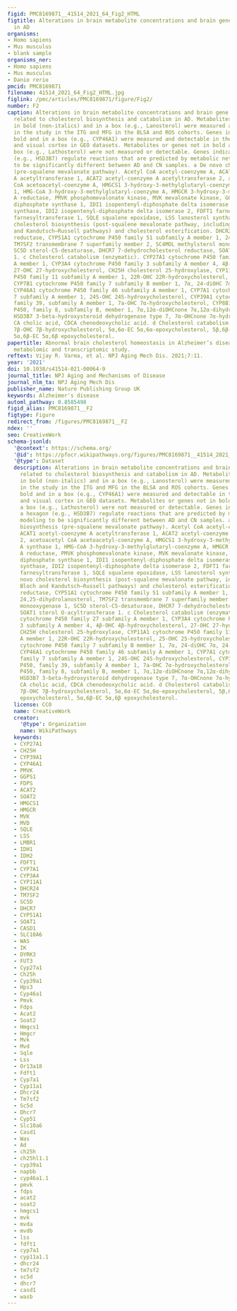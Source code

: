 ```yaml
---
figid: PMC8169871__41514_2021_64_Fig2_HTML
figtitle: Alterations in brain metabolite concentrations and brain gene expression
  in AD
organisms:
- Homo sapiens
- Mus musculus
- blank sample
organisms_ner:
- Homo sapiens
- Mus musculus
- Danio rerio
pmcid: PMC8169871
filename: 41514_2021_64_Fig2_HTML.jpg
figlink: /pmc/articles/PMC8169871/figure/Fig2/
number: F2
caption: Alterations in brain metabolite concentrations and brain gene expression
  related to cholesterol biosynthesis and catabolism in AD. Metabolites indicated
  in bold (non-italics) and in a box (e.g., Lanosterol) were measured and detectable
  in the study in the ITG and MFG in the BLSA and ROS cohorts. Genes indicated in
  bold and in a box (e.g., CYP46A1) were measured and detectable in the ERC, hippocampus,
  and visual cortex in GEO datasets. Metabolites or genes not in bold and not in a
  box (e.g., Lathosterol) were not measured or detectable. Genes indicated in a hexagon
  (e.g., HSD3B7) regulate reactions that are predicted by metabolic network modeling
  to be significantly different between AD and CN samples. a De novo cholesterol biosynthesis
  (pre-squalene mevalonate pathway). Acetyl CoA acetyl-coenzyme A, ACAT1 acetyl-coenzyme
  A acetyltransferase 1, ACAT2 acetyl-coenzyme A acetyltransferase 2, acetoacetyl
  CoA acetoacetyl-coenzyme A, HMGCS1 3-hydroxy-3-methylglutaryl-coenzyme A synthase
  1, HMG-CoA 3-hydroxy-3-methylglutaryl-coenzyme A, HMGCR 3-hydroxy-3-methylglutaryl-coenzyme
  A reductase, PMVK phosphomevalonate kinase, MVK mevalonate kinase, GGPPS1 geranylgeranyl
  diphosphate synthase 1, IDI1 isopentenyl-diphosphate delta isomerase 1, FDPS farnesyl-diphosphate
  synthase, IDI2 isopentenyl-diphosphate delta isomerase 2, FDFT1 farnesyl-diphosphate
  farnesyltransferase 1, SQLE squalene epoxidase, LSS lanosterol synthase. b De novo
  cholesterol biosynthesis (post-squalene mevalonate pathway, including the Bloch
  and Kandutsch–Russell pathways) and cholesterol esterification. DHCR24 24-dehydrocholesterol
  reductase, CYP51A1 cytochrome P450 family 51 subfamily A member 1, 24,25 DHLan 24,25-dihydrolanosterol,
  TM7SF2 transmembrane 7 superfamily member 2, SC4MOL methylsterol monooxygenase 1,
  SC5D sterol-C5-desaturase, DHCR7 7-dehydrocholesterol reductase, SOAT1 sterol O-acyltransferase
  1. c Cholesterol catabolism (enzymatic). CYP27A1 cytochrome P450 family 27 subfamily
  A member 1, CYP3A4 cytochrome P450 family 3 subfamily A member 4, 4β-OHC 4β-hydroxycholesterol,
  27-OHC 27-hydroxycholesterol, CH25H cholesterol 25-hydroxylase, CYP11A1 cytochrome
  P450 family 11 subfamily A member 1, 22R-OHC 22R-hydroxycholesterol, 25-OHC 25-hydroxycholesterol,
  CYP7B1 cytochrome P450 family 7 subfamily B member 1, 7α, 24-diOHC 7α, 24-dihydroxycholesterol,
  CYP46A1 cytochrome P450 family 46 subfamily A member 1, CYP7A1 cytochrome P450 family
  7 subfamily A member 1, 24S-OHC 24S-hydroxycholesterol, CYP39A1 cytochrome P450,
  family 39, subfamily A member 1, 7a-OHC 7α-hydroxycholesterol, CYP8B1 cytochrome
  P450, family 8, subfamily B, member 1, 7α,12α-diOHCnone 7α,12α-dihydroxycholestenone,
  HSD3B7 3-beta-hydroxysteroid dehydrogenase type 7, 7α-OHCnone 7α-hydroxycholestenone,
  CA cholic acid, CDCA chenodeoxycholic acid. d Cholesterol catabolism (non-enzymatic).
  7β-OHC 7β-hydroxycholesterol, 5α,6α-EC 5α,6α-epoxycholesterol, 5β,6β-EC 5β,6β epoxycholesterol,
  5α,6β-EC 5α,6β epoxycholesterol.
papertitle: Abnormal brain cholesterol homeostasis in Alzheimer’s disease—a targeted
  metabolomic and transcriptomic study.
reftext: Vijay R. Varma, et al. NPJ Aging Mech Dis. 2021;7:11.
year: '2021'
doi: 10.1038/s41514-021-00064-9
journal_title: NPJ Aging and Mechanisms of Disease
journal_nlm_ta: NPJ Aging Mech Dis
publisher_name: Nature Publishing Group UK
keywords: Alzheimer's disease
automl_pathway: 0.8585498
figid_alias: PMC8169871__F2
figtype: Figure
redirect_from: /figures/PMC8169871__F2
ndex: ''
seo: CreativeWork
schema-jsonld:
  '@context': https://schema.org/
  '@id': https://pfocr.wikipathways.org/figures/PMC8169871__41514_2021_64_Fig2_HTML.html
  '@type': Dataset
  description: Alterations in brain metabolite concentrations and brain gene expression
    related to cholesterol biosynthesis and catabolism in AD. Metabolites indicated
    in bold (non-italics) and in a box (e.g., Lanosterol) were measured and detectable
    in the study in the ITG and MFG in the BLSA and ROS cohorts. Genes indicated in
    bold and in a box (e.g., CYP46A1) were measured and detectable in the ERC, hippocampus,
    and visual cortex in GEO datasets. Metabolites or genes not in bold and not in
    a box (e.g., Lathosterol) were not measured or detectable. Genes indicated in
    a hexagon (e.g., HSD3B7) regulate reactions that are predicted by metabolic network
    modeling to be significantly different between AD and CN samples. a De novo cholesterol
    biosynthesis (pre-squalene mevalonate pathway). Acetyl CoA acetyl-coenzyme A,
    ACAT1 acetyl-coenzyme A acetyltransferase 1, ACAT2 acetyl-coenzyme A acetyltransferase
    2, acetoacetyl CoA acetoacetyl-coenzyme A, HMGCS1 3-hydroxy-3-methylglutaryl-coenzyme
    A synthase 1, HMG-CoA 3-hydroxy-3-methylglutaryl-coenzyme A, HMGCR 3-hydroxy-3-methylglutaryl-coenzyme
    A reductase, PMVK phosphomevalonate kinase, MVK mevalonate kinase, GGPPS1 geranylgeranyl
    diphosphate synthase 1, IDI1 isopentenyl-diphosphate delta isomerase 1, FDPS farnesyl-diphosphate
    synthase, IDI2 isopentenyl-diphosphate delta isomerase 2, FDFT1 farnesyl-diphosphate
    farnesyltransferase 1, SQLE squalene epoxidase, LSS lanosterol synthase. b De
    novo cholesterol biosynthesis (post-squalene mevalonate pathway, including the
    Bloch and Kandutsch–Russell pathways) and cholesterol esterification. DHCR24 24-dehydrocholesterol
    reductase, CYP51A1 cytochrome P450 family 51 subfamily A member 1, 24,25 DHLan
    24,25-dihydrolanosterol, TM7SF2 transmembrane 7 superfamily member 2, SC4MOL methylsterol
    monooxygenase 1, SC5D sterol-C5-desaturase, DHCR7 7-dehydrocholesterol reductase,
    SOAT1 sterol O-acyltransferase 1. c Cholesterol catabolism (enzymatic). CYP27A1
    cytochrome P450 family 27 subfamily A member 1, CYP3A4 cytochrome P450 family
    3 subfamily A member 4, 4β-OHC 4β-hydroxycholesterol, 27-OHC 27-hydroxycholesterol,
    CH25H cholesterol 25-hydroxylase, CYP11A1 cytochrome P450 family 11 subfamily
    A member 1, 22R-OHC 22R-hydroxycholesterol, 25-OHC 25-hydroxycholesterol, CYP7B1
    cytochrome P450 family 7 subfamily B member 1, 7α, 24-diOHC 7α, 24-dihydroxycholesterol,
    CYP46A1 cytochrome P450 family 46 subfamily A member 1, CYP7A1 cytochrome P450
    family 7 subfamily A member 1, 24S-OHC 24S-hydroxycholesterol, CYP39A1 cytochrome
    P450, family 39, subfamily A member 1, 7a-OHC 7α-hydroxycholesterol, CYP8B1 cytochrome
    P450, family 8, subfamily B, member 1, 7α,12α-diOHCnone 7α,12α-dihydroxycholestenone,
    HSD3B7 3-beta-hydroxysteroid dehydrogenase type 7, 7α-OHCnone 7α-hydroxycholestenone,
    CA cholic acid, CDCA chenodeoxycholic acid. d Cholesterol catabolism (non-enzymatic).
    7β-OHC 7β-hydroxycholesterol, 5α,6α-EC 5α,6α-epoxycholesterol, 5β,6β-EC 5β,6β
    epoxycholesterol, 5α,6β-EC 5α,6β epoxycholesterol.
  license: CC0
  name: CreativeWork
  creator:
    '@type': Organization
    name: WikiPathways
  keywords:
  - CYP27A1
  - CH25H
  - CYP39A1
  - CYP46A1
  - PMVK
  - GGPS1
  - FDPS
  - ACAT2
  - SOAT2
  - HMGCS1
  - HMGCR
  - MVK
  - MVD
  - SQLE
  - LSS
  - LMBR1
  - IDH1
  - IDH2
  - FDFT1
  - CYP7A1
  - CYP3A4
  - CYP11A1
  - DHCR24
  - TM7SF2
  - SC5D
  - DHCR7
  - CYP51A1
  - SOAT1
  - CASD1
  - SLC10A6
  - WAS
  - IK
  - DYRK3
  - FUT3
  - Cyp27a1
  - Ch25h
  - Cyp39a1
  - Hps3
  - Cyp46a1
  - Pmvk
  - Fdps
  - Acat2
  - Soat2
  - Hmgcs1
  - Hmgcr
  - Mvk
  - Mvd
  - Sqle
  - Lss
  - Or13a18
  - Fdft1
  - Cyp7a1
  - Cyp11a1
  - Dhcr24
  - Tm7sf2
  - Sc5d
  - Dhcr7
  - Cyp51
  - Slc10a6
  - Casd1
  - Was
  - Ad
  - ch25h
  - ch25hl1.1
  - cyp39a1
  - napbb
  - cyp46a1.1
  - pmvk
  - fdps
  - acat2
  - soat2
  - hmgcs1
  - mvk
  - mvda
  - mvdb
  - lss
  - fdft1
  - cyp7a1
  - cyp11a1.1
  - dhcr24
  - tm7sf2
  - sc5d
  - dhcr7
  - casd1
  - wasb
---
```

